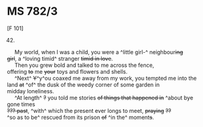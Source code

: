# MS 782/3

[F 101]

42.

&nbsp;&nbsp;&nbsp;&nbsp;&nbsp;My world, when I was a child, you were a ^little girl-^ 
neighbour~~ing~~ \
~~girl~~, a ^loving timid^ stranger ~~timid in love~~. \
&nbsp;&nbsp;&nbsp;&nbsp;&nbsp;Then you grew bold and talked to me across the fence, \
offering ~~to~~ me ~~your~~ toys and flowers and shells. \
&nbsp;&nbsp;&nbsp;&nbsp;&nbsp;^Next^ ~~Y~~^y^ou coaxed me away from my work, you tempted me into the land ~~at~~ ^of^ the dusk of the weedy corner of some garden in \
midday loneliness. \
&nbsp;&nbsp;&nbsp;&nbsp;&nbsp;^At length^ ~~?~~ you told me stories ~~of things that happened in~~ ^about bye gone times \
~~??? past~~, ^with^ which the present ever longs to meet, ~~praying~~ ~~??~~ \
^so as to be^ rescued from its prison ~~of~~ ^in the^ moment~~s~~.
